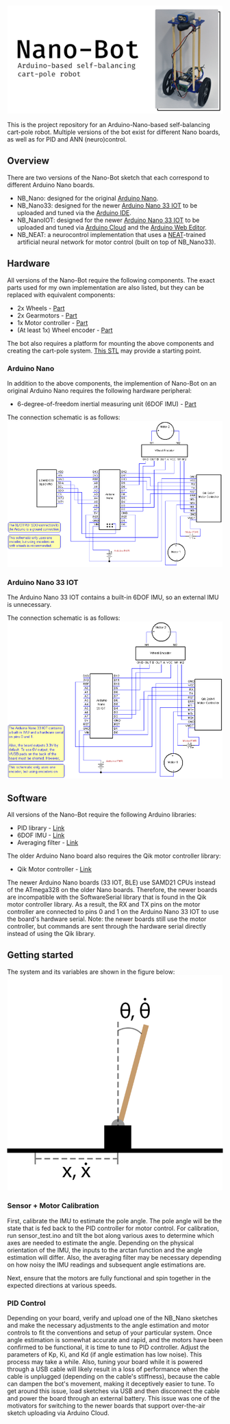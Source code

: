 
![Banner](./img/banner.png)

This is the project repository for an Arduino-Nano-based self-balancing cart-pole robot.
Multiple versions of the bot exist for different Nano boards, as well as for PID and ANN (neuro)control.

## Overview

There are two versions of the Nano-Bot sketch that each correspond to different Arduino Nano boards.
- NB_Nano: designed for the original [Arduino Nano](https://docs.arduino.cc/hardware/nano).
- NB_Nano33: designed for the newer [Arduino Nano 33 IOT](https://docs.arduino.cc/hardware/nano-33-iot) to be uploaded and tuned via the <ins>Arduino IDE</ins>.
- NB_NanoIOT: designed for the newer [Arduino Nano 33 IOT](https://docs.arduino.cc/hardware/nano-33-iot) to be uploaded and tuned via <ins>Arduino Cloud</ins> and the <ins>Arduino Web Editor</ins>.
- NB_NEAT: a neurocontrol implementation that uses a [NEAT](https://neat-python.readthedocs.io/en/latest/)-trained artificial neural network for motor control (built on top of NB_Nano33).

## Hardware

All versions of the Nano-Bot require the following components. The exact parts used for my own implementation are also listed, but they can be replaced with equivalent components:
- 2x Wheels - [Part](https://www.pololu.com/product/3690)
- 2x Gearmotors - [Part](https://www.pololu.com/product/3039)
- 1x Motor controller - [Part](https://www.pololu.com/product/1110)
- (At least 1x) Wheel encoder - [Part](https://www.pololu.com/product/3081)

The bot also requires a platform for mounting the above components and creating the cart-pole system.
[This STL](https://www.thingiverse.com/thing:83091/files) may provide a starting point.

### Arduino Nano
In addition to the above components, the implemention of Nano-Bot on an original Arduino Nano requires the following hardware peripheral:
- 6-degree-of-freedom inertial measuring unit (6DOF IMU) - [Part](https://www.pololu.com/product/2736)

The connection schematic is as follows:
![NB_Nano Schematic](./img/NB_Nano.png)

### Arduino Nano 33 IOT
The Arduino Nano 33 IOT contains a built-in 6DOF IMU, so an external IMU is unnecessary.

The connection schematic is as follows:
![NB_Nano33IOT Schematic](./img/NB_Nano33IOT.png)

## Software

All versions of the Nano-Bot require the following Arduino libraries:
- PID library - [Link](https://github.com/br3ttb/Arduino-PID-Library/)
- 6DOF IMU - [Link](https://github.com/arduino-libraries/Arduino_LSM6DS3)
- Averaging filter - [Link](https://github.com/kbowerma/arduino/blob/master/libraries/Average/Average.h)

The older Arduino Nano board also requires the Qik motor controller library:
- Qik Motor controller - [Link](https://github.com/pololu/qik-arduino)

The newer Arduino Nano boards (33 IOT, BLE) use SAMD21 CPUs instead of the ATmega328 on the older Nano boards.
Therefore, the newer boards are incompatible with the SoftwareSerial library that is found in the Qik motor controller library.
As a result, the RX and TX pins on the motor controller are connected to pins 0 and 1 on the Arduino Nano 33 IOT to use the board's hardware serial.
Note: the newer boards still use the motor controller, but commands are sent through the hardware serial directly instead of using the Qik library.

## Getting started

The system and its variables are shown in the figure below:
![Cart-Pole System](./img/cartpole.png)

### Sensor + Motor Calibration
First, calibrate the IMU to estimate the pole angle. The pole angle will be the state that is fed back to the PID controller for motor control.
For calibration, run sensor_test.ino and tilt the bot along various axes to determine which axes are needed to estimate the angle.
Depending on the physical orientation of the IMU, the inputs to the arctan function and the angle estimation will differ.
Also, the averaging filter may be necessary depending on how noisy the IMU readings and subsequent angle estimations are.

Next, ensure that the motors are fully functional and spin together in the expected directions at various speeds.

### PID Control
Depending on your board, verify and upload one of the NB_Nano sketches and make the necessary adjustments to the angle estimation and motor controls to fit the conventions and setup of your particular system. Once angle estimation is somewhat accurate and rapid, and the motors have been confirmed to be functional, it is time to tune to PID controller.
Adjust the parameters of Kp, Ki, and Kd (if angle estimation has low noise). This process may take a while. Also, tuning your board while it is powered through a USB cable will likely result in a loss of performance when the cable is unplugged (depending on the cable's stiffness), because the cable can dampen the bot's movement, making it deceptively easier to tune. To get around this issue, load sketches via USB and then disconnect the cable and power the board through an external battery. This issue was one of the motivators for switching to the newer boards that support over-the-air sketch uploading via Arduino Cloud.
